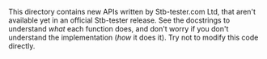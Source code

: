 This directory contains new APIs written by Stb-tester.com Ltd, that aren't
available yet in an official Stb-tester release. See the docstrings to
understand *what* each function does, and don't worry if you don't understand
the implementation (*how* it does it). Try not to modify this code directly.
